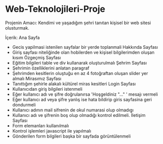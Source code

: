 # Web-Teknolojileri-Proje

Projenin Amacı:
Kendimi ve yaşadığım şehri tanıtan kişisel bir web sitesi olusturmak.

İçerik:
Ana Sayfa
- Gecis yapilmasi istenilen sayfalar bir yerde toplanmali
Hakkında Sayfası
- Giriş sayfası niteliğinde olan hobilerden ve kişisel bilgilerimden oluşan kısım
Özgeçmiş Sayfası
- Eğitim bilgileri table ve div kullanarak oluşturulmalı
Şehrim Sayfası
- Şehrimin özelliklerini anlatan paragraf
- Şehrimden kesitlerin oluştuğu en az 4 fotoğraftan oluşan slider yer almalı
Mirasımız Sayfası
- Tanıttığım şehirle alakalı kültürel miras kesitleri
Login Sayfası
- Kullanıcıdan giriş bilgileri istenmeli
- Eğer kullanıcı adı ve şifre doğrulanırsa 'Hoşgeldiniz "..." ' mesajı vermeli
- Eğer kullanıcı ad veya şifre yanlış ise hata bildirip giris sayfasina geri dondurmeli
- Kullanıcı adının mail sifrenin de okul numarasi olup olmadıgı
- Kullanıcı adı ve şifrenin boş olup olmadığı kontrol edilmeli.
İletişim Sayfası
- Form elemanları kullanılmalı
- Kontrol işlemleri javascript ile yapılmalı
- Gönderilen form bilgileri başka bir sayfada görüntülenmeli

